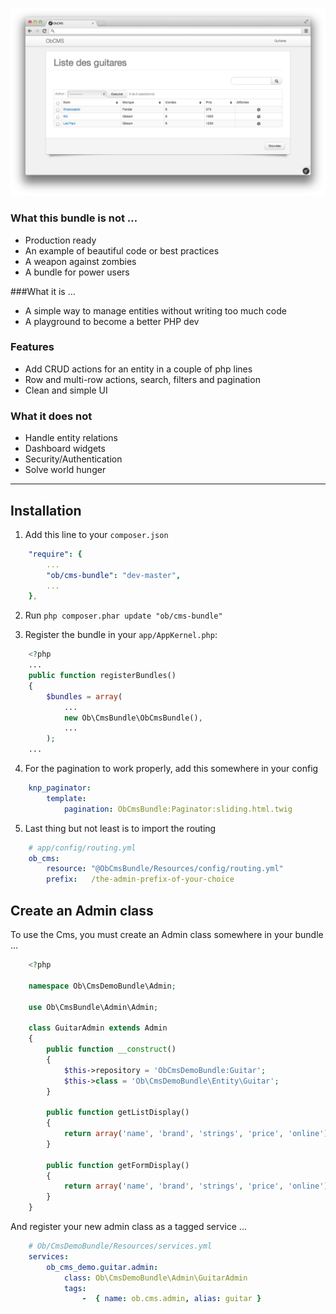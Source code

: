 ![Listing Page](/Resources/doc/images/listing.png?raw=true)

### What this bundle is not …
- Production ready
- An example of beautiful code or best practices
- A weapon against zombies
- A bundle for power users
 
###What it is …
- A simple way to manage entities without writing too much code
- A playground to become a better PHP dev

### Features
- Add CRUD actions for an entity in a couple of php lines
- Row and multi-row actions, search, filters and pagination
- Clean and simple UI

### What it does not
- Handle entity relations
- Dashboard widgets
- Security/Authentication
- Solve world hunger


***


## Installation
1. Add this line to your `composer.json`
``` yaml
    "require": {
        ...
        "ob/cms-bundle": "dev-master",
        ...
    },
```

2. Run `php composer.phar update "ob/cms-bundle"`

3. Register the bundle in your `app/AppKernel.php`:
``` php
    <?php
    ...
    public function registerBundles()
    {
        $bundles = array(
            ...
            new Ob\CmsBundle\ObCmsBundle(),
            ...
        );
    ...
```

4. For the pagination to work properly, add this somewhere in your config
``` yaml
    knp_paginator:
        template:
            pagination: ObCmsBundle:Paginator:sliding.html.twig
```

5. Last thing but not least is to import the routing
``` yaml
    # app/config/routing.yml
    ob_cms:
        resource: "@ObCmsBundle/Resources/config/routing.yml"
        prefix:   /the-admin-prefix-of-your-choice
```

## Create an Admin class
To use the Cms, you must create an Admin class somewhere in your bundle ...
``` php
    <?php

    namespace Ob\CmsDemoBundle\Admin;

    use Ob\CmsBundle\Admin\Admin;

    class GuitarAdmin extends Admin
    {
        public function __construct()
        {
            $this->repository = 'ObCmsDemoBundle:Guitar';
            $this->class = 'Ob\CmsDemoBundle\Entity\Guitar';
        }

        public function getListDisplay()
        {
            return array('name', 'brand', 'strings', 'price', 'online');
        }

        public function getFormDisplay()
        {
            return array('name', 'brand', 'strings', 'price', 'online');
        }
    }
```

And register your new admin class as a tagged service ...
``` yaml
    # Ob/CmsDemoBundle/Resources/services.yml
    services:
        ob_cms_demo.guitar.admin:
            class: Ob\CmsDemoBundle\Admin\GuitarAdmin
            tags:
                -  { name: ob.cms.admin, alias: guitar }
```
